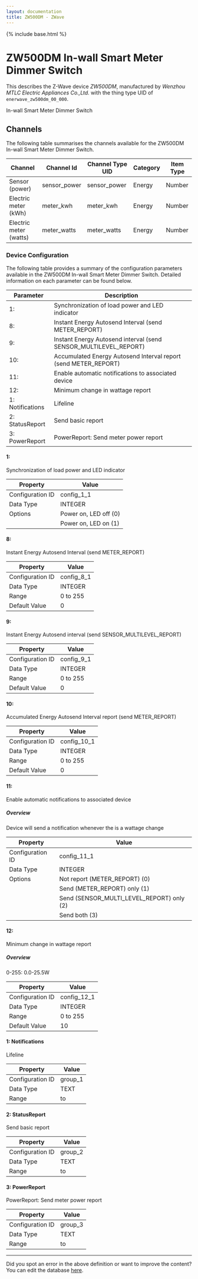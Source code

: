 ```yaml
---
layout: documentation
title: ZW500DM - ZWave
---
```


{% include base.html %}

# ZW500DM In-wall Smart Meter Dimmer Switch

This describes the Z-Wave device *ZW500DM*, manufactured by *Wenzhou MTLC Electric Appliances Co.,Ltd.* with the thing type UID of ```enerwave_zw500dm_00_000```. 

In-wall Smart Meter Dimmer Switch


## Channels
The following table summarises the channels available for the ZW500DM In-wall Smart Meter Dimmer Switch.

| Channel | Channel Id | Channel Type UID | Category | Item Type |
|---------|------------|------------------|----------|-----------|
| Sensor (power) | sensor_power | sensor_power | Energy | Number |
| Electric meter (kWh) | meter_kwh | meter_kwh | Energy | Number |
| Electric meter (watts) | meter_watts | meter_watts | Energy | Number |


### Device Configuration
The following table provides a summary of the configuration parameters available in the ZW500DM In-wall Smart Meter Dimmer Switch.
Detailed information on each parameter can be found below.

| Parameter   | Description |
|-------------|-------------|
| 1:  | Synchronization of load power and LED indicator |
| 8:  | Instant Energy Autosend Interval (send METER\_REPORT) |
| 9:  | Instant Energy Autosend interval (send SENSOR\_MULTILEVEL\_REPORT) |
| 10:  | Accumulated Energy Autosend Interval report (send METER\_REPORT) |
| 11:  | Enable automatic notifications to associated device |
| 12:  | Minimum change in wattage report |
| 1: Notifications | Lifeline |
| 2: StatusReport | Send basic report |
| 3: PowerReport | PowerReport: Send meter power report |


#### 1: 

Synchronization of load power and LED indicator


| Property         | Value    |
|------------------|----------|
| Configuration ID | config_1_1 |
| Data Type        | INTEGER || Default Value | 0 |
| Options | Power on, LED off (0) |
|  | Power on, LED on (1) |


#### 8: 

Instant Energy Autosend Interval (send METER\_REPORT)


| Property         | Value    |
|------------------|----------|
| Configuration ID | config_8_1 |
| Data Type        | INTEGER |
| Range | 0 to 255 |
| Default Value | 0 |


#### 9: 

Instant Energy Autosend interval (send SENSOR\_MULTILEVEL\_REPORT)


| Property         | Value    |
|------------------|----------|
| Configuration ID | config_9_1 |
| Data Type        | INTEGER |
| Range | 0 to 255 |
| Default Value | 0 |


#### 10: 

Accumulated Energy Autosend Interval report (send METER\_REPORT)


| Property         | Value    |
|------------------|----------|
| Configuration ID | config_10_1 |
| Data Type        | INTEGER |
| Range | 0 to 255 |
| Default Value | 0 |


#### 11: 

Enable automatic notifications to associated device  


##### Overview 

Device will send a notification whenever the is a wattage change


| Property         | Value    |
|------------------|----------|
| Configuration ID | config_11_1 |
| Data Type        | INTEGER || Default Value | 1 |
| Options | Not report (METER_REPORT) (0) |
|  | Send (METER_REPORT) only (1) |
|  | Send (SENSOR_MULTI_LEVEL_REPORT) only (2) |
|  | Send both (3) |


#### 12: 

Minimum change in wattage report  


##### Overview 

0-255: 0.0-25.5W


| Property         | Value    |
|------------------|----------|
| Configuration ID | config_12_1 |
| Data Type        | INTEGER |
| Range | 0 to 255 |
| Default Value | 10 |


#### 1: Notifications

Lifeline


| Property         | Value    |
|------------------|----------|
| Configuration ID | group_1 |
| Data Type        | TEXT |
| Range |  to  |


#### 2: StatusReport

Send basic report


| Property         | Value    |
|------------------|----------|
| Configuration ID | group_2 |
| Data Type        | TEXT |
| Range |  to  |


#### 3: PowerReport

PowerReport: Send meter power report


| Property         | Value    |
|------------------|----------|
| Configuration ID | group_3 |
| Data Type        | TEXT |
| Range |  to  |


---

Did you spot an error in the above definition or want to improve the content?
You can edit the database [here](http://www.cd-jackson.com/index.php/zwave/zwave-device-database/zwave-device-list/devicesummary/382).
